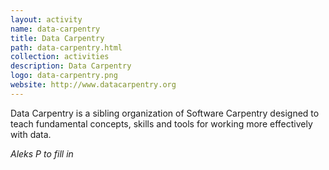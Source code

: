 ```yaml
---
layout: activity
name: data-carpentry
title: Data Carpentry
path: data-carpentry.html
collection: activities
description: Data Carpentry
logo: data-carpentry.png
website: http://www.datacarpentry.org
---
```


Data Carpentry is a sibling organization of Software Carpentry
designed to teach fundamental concepts, skills and tools for working
more effectively with data.

_Aleks P to fill in_